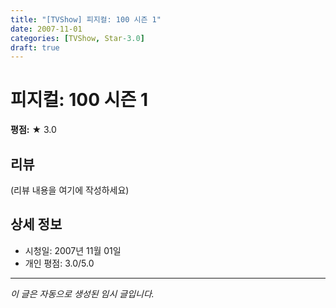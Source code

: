 ```yaml
---
title: "[TVShow] 피지컬: 100 시즌 1"
date: 2007-11-01
categories: [TVShow, Star-3.0]
draft: true
---
```


# 피지컬: 100 시즌 1

**평점:** ★ 3.0

## 리뷰

(리뷰 내용을 여기에 작성하세요)

## 상세 정보

- 시청일: 2007년 11월 01일
- 개인 평점: 3.0/5.0

---

*이 글은 자동으로 생성된 임시 글입니다.*
